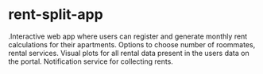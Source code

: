 # rent-split-app
.Interactive web app where users can register and generate monthly rent calculations for their apartments. Options to choose number of roommates, rental services.  Visual plots for all rental data present in the users data on the portal.  Notification service for collecting rents.
